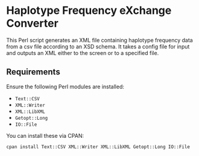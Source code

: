 # Haplotype Frequency eXchange Converter

This Perl script generates an XML file containing haplotype frequency data from a csv file according to an XSD schema. It takes a config file for input and outputs an XML either to the screen or to a specified file.

## Requirements

Ensure the following Perl modules are installed:
- `Text::CSV`
- `XML::Writer`
- `XML::LibXML`
- `Getopt::Long`
- `IO::File`

You can install these via CPAN:
```bash
cpan install Text::CSV XML::Writer XML::LibXML Getopt::Long IO::File

